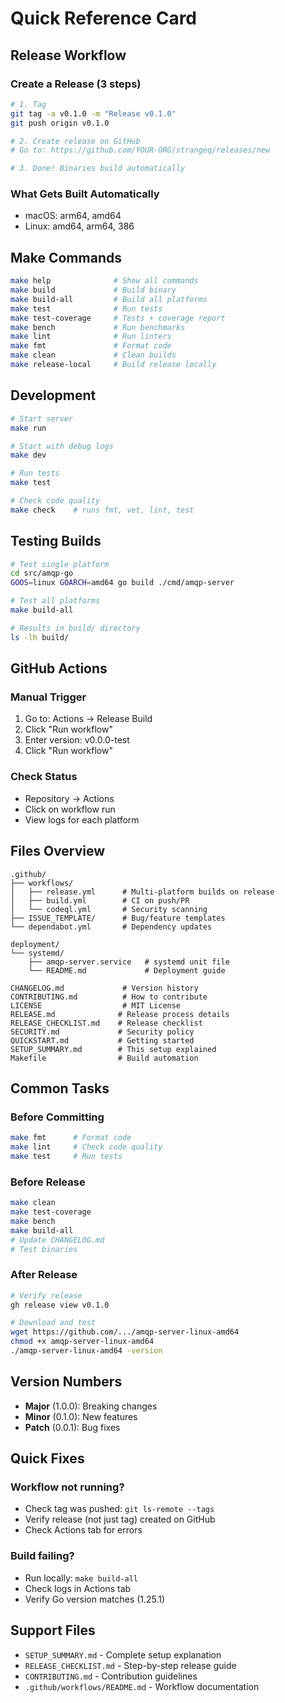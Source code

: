 # Quick Reference Card

## Release Workflow

### Create a Release (3 steps)
```bash
# 1. Tag
git tag -a v0.1.0 -m "Release v0.1.0"
git push origin v0.1.0

# 2. Create release on GitHub
# Go to: https://github.com/YOUR-ORG/strangeq/releases/new

# 3. Done! Binaries build automatically
```

### What Gets Built Automatically
- macOS: arm64, amd64
- Linux: amd64, arm64, 386

## Make Commands

```bash
make help              # Show all commands
make build             # Build binary
make build-all         # Build all platforms
make test              # Run tests
make test-coverage     # Tests + coverage report
make bench             # Run benchmarks
make lint              # Run linters
make fmt               # Format code
make clean             # Clean builds
make release-local     # Build release locally
```

## Development

```bash
# Start server
make run

# Start with debug logs
make dev

# Run tests
make test

# Check code quality
make check    # runs fmt, vet, lint, test
```

## Testing Builds

```bash
# Test single platform
cd src/amqp-go
GOOS=linux GOARCH=amd64 go build ./cmd/amqp-server

# Test all platforms
make build-all

# Results in build/ directory
ls -lh build/
```

## GitHub Actions

### Manual Trigger
1. Go to: Actions → Release Build
2. Click "Run workflow"
3. Enter version: v0.0.0-test
4. Click "Run workflow"

### Check Status
- Repository → Actions
- Click on workflow run
- View logs for each platform

## Files Overview

```
.github/
├── workflows/
│   ├── release.yml      # Multi-platform builds on release
│   ├── build.yml        # CI on push/PR
│   └── codeql.yml       # Security scanning
├── ISSUE_TEMPLATE/      # Bug/feature templates
└── dependabot.yml       # Dependency updates

deployment/
└── systemd/
    ├── amqp-server.service   # systemd unit file
    └── README.md             # Deployment guide

CHANGELOG.md             # Version history
CONTRIBUTING.md          # How to contribute
LICENSE                  # MIT License
RELEASE.md              # Release process details
RELEASE_CHECKLIST.md    # Release checklist
SECURITY.md             # Security policy
QUICKSTART.md           # Getting started
SETUP_SUMMARY.md        # This setup explained
Makefile                # Build automation
```

## Common Tasks

### Before Committing
```bash
make fmt      # Format code
make lint     # Check code quality
make test     # Run tests
```

### Before Release
```bash
make clean
make test-coverage
make bench
make build-all
# Update CHANGELOG.md
# Test binaries
```

### After Release
```bash
# Verify release
gh release view v0.1.0

# Download and test
wget https://github.com/.../amqp-server-linux-amd64
chmod +x amqp-server-linux-amd64
./amqp-server-linux-amd64 -version
```

## Version Numbers

- **Major** (1.0.0): Breaking changes
- **Minor** (0.1.0): New features
- **Patch** (0.0.1): Bug fixes

## Quick Fixes

### Workflow not running?
- Check tag was pushed: `git ls-remote --tags`
- Verify release (not just tag) created on GitHub
- Check Actions tab for errors

### Build failing?
- Run locally: `make build-all`
- Check logs in Actions tab
- Verify Go version matches (1.25.1)

## Support Files

- `SETUP_SUMMARY.md` - Complete setup explanation
- `RELEASE_CHECKLIST.md` - Step-by-step release guide
- `CONTRIBUTING.md` - Contribution guidelines
- `.github/workflows/README.md` - Workflow documentation

